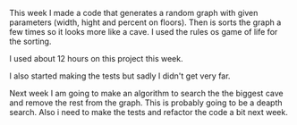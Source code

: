 This week I made a code that generates a random graph with given parameters (width, hight and percent on floors). Then is sorts the graph a few times so it looks more like a cave. I used the rules os game of life for the sorting.

I used about 12 hours on this project this week.

I also started making the tests but sadly I didn't get very far.

Next week I am going to make an algorithm to search the the biggest cave and remove the rest from the graph. This is probably going to be a deapth search. Also i need to make the tests and refactor the code a bit next week.
